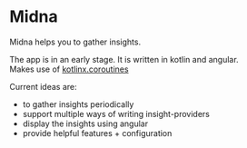 # Midna
Midna helps you to gather insights.  

The app is in an early stage. It is written in kotlin and angular.   
Makes use of [kotlinx.coroutines](https://github.com/Kotlin/kotlinx.coroutines)

Current ideas are: 
* to gather insights periodically 
* support multiple ways of writing insight-providers
* display the insights using angular
* provide helpful features + configuration




 



